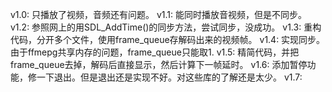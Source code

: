 v1.0: 只播放了视频，音频还有问题。
v1.1: 能同时播放音视频，但是不同步。
v1.2: 参照网上的用SDL_AddTime()的同步方法，尝试同步，没成功。
v1.3: 重构代码，分开多个文件，使用frame_queue存解码出来的视频帧。
v1.4: 实现同步。由于ffmepg共享内存的问题，frame_queue只能取1.
v1.5: 精简代码，并把frame_queue去掉，解码后直接显示，然后计算下一帧延时。
v1.6: 添加暂停功能，修一下退出。但是退出还是实现不好。对这些库的了解还是太少。
v1.7: 

